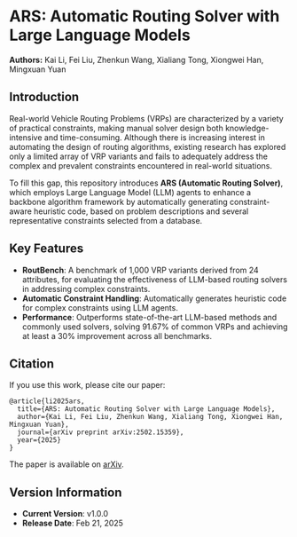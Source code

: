 # ARS: Automatic Routing Solver with Large Language Models

**Authors:** Kai Li, Fei Liu, Zhenkun Wang, Xialiang Tong, Xiongwei Han, Mingxuan Yuan

## Introduction

Real-world Vehicle Routing Problems (VRPs) are characterized by a variety of practical constraints, making manual solver design both knowledge-intensive and time-consuming. Although there is increasing interest in automating the design of routing algorithms, existing research has explored only a limited array of VRP variants and fails to adequately address the complex and prevalent constraints encountered in real-world situations.

To fill this gap, this repository introduces **ARS (Automatic Routing Solver)**, which employs Large Language Model (LLM) agents to enhance a backbone algorithm framework by automatically generating constraint-aware heuristic code, based on problem descriptions and several representative constraints selected from a database.

## Key Features
- **RoutBench**: A benchmark of 1,000 VRP variants derived from 24 attributes, for evaluating the effectiveness of LLM-based routing solvers in addressing complex constraints.
- **Automatic Constraint Handling**: Automatically generates heuristic code for complex constraints using LLM agents.
- **Performance**: Outperforms state-of-the-art LLM-based methods and commonly used solvers, solving 91.67% of common VRPs and achieving at least a 30% improvement across all benchmarks.

## Citation

If you use this work, please cite our paper:

```
@article{li2025ars,
  title={ARS: Automatic Routing Solver with Large Language Models},
  author={Kai Li, Fei Liu, Zhenkun Wang, Xialiang Tong, Xiongwei Han, Mingxuan Yuan},
  journal={arXiv preprint arXiv:2502.15359},
  year={2025}
}
```

The paper is available on [arXiv](https://arxiv.org/abs/2502.15359).

## Version Information

- **Current Version**: v1.0.0
- **Release Date**: Feb 21, 2025

